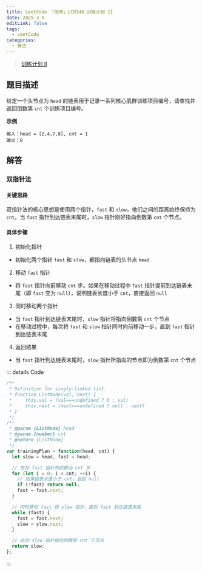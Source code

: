 ```yaml
---
title: LeetCode 「简单」LCR140.训练计划 II
date: 2025-3-5
editLink: false
tags:
  - LeetCode
categories:
  - 算法
---
```


> [训练计划 II](https://leetcode.cn/problems/lian-biao-zhong-dao-shu-di-kge-jie-dian-lcof/description/)

## 题目描述

给定一个头节点为 `head` 的链表用于记录一系列核心肌群训练项目编号，请查找并返回倒数第 `cnt` 个训练项目编号。

**示例**

```
输入：head = [2,4,7,8], cnt = 1
输出：8
```

## 解答

### 双指针法

#### 关键思路

双指针法的核心思想是使用两个指针，`fast` 和 `slow`，他们之间的距离始终保持为 `cnt`。当 `fast` 指针到达链表末尾时，`slow` 指针刚好指向倒数第 `cnt` 个节点。

#### 具体步骤

1. 初始化指针
  - 初始化两个指针 `fast` 和 `slow`，都指向链表的头节点 `head`
2. 移动 `fast` 指针
  - 将 `fast` 指针向前移动 `cnt` 步。如果在移动过程中 `fast` 指针提前到达链表末尾（即 `fast` 变为 `null`），说明链表长度小于 `cnt`，直接返回 `null`
3. 同时移动两个指针
  - 当 `fast` 指针到达链表末尾时，`slow` 指针将指向倒数第 `cnt` 个节点
  - 在移动过程中，每次将 `fast` 和 `slow` 指针同时向前移动一步，直到 `fast` 指针到达链表末尾
4. 返回结果
  - 当 `fast` 指针到达链表末尾时，`slow` 指针所指向的节点即为倒数第 `cnt` 个节点

::: details Code
```js
/**
 * Definition for singly-linked list.
 * function ListNode(val, next) {
 *     this.val = (val===undefined ? 0 : val)
 *     this.next = (next===undefined ? null : next)
 * }
 */
/**
 * @param {ListNode} head
 * @param {number} cnt
 * @return {ListNode}
 */
var trainingPlan = function(head, cnt) {
  let slow = head, fast = head;

  // 先将 fast 指针向前移动 cnt 步
  for (let i = 0; i < cnt; ++i) {
    // 如果链表长度小于 cnt，返回 null
    if (!fast) return null;
    fast = fast.next;
  }

  // 同时移动 fast 和 slow 指针，直到 fast 到达链表末尾
  while (fast) {
    fast = fast.next;
    slow = slow.next;
  }

  // 此时 slow 指针指向倒数第 cnt 个节点
  return slow;
};
```
:::
